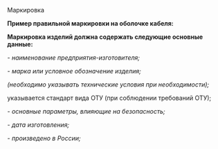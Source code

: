 Маркировка

<b>Пример правильной маркировки на оболочке кабеля:</b>

<b>Маркировка изделий должна содержать следующие основные данные:</b>

<em>- наименование предприятия-изготовителя;</em>

<em>- марка или условное обозначение изделия;</em>

<em>(необходимо указывать технические условия при необходимости);</em>

указывается стандарт вида ОТУ (при соблюдении требований ОТУ);

<em>- основные параметры, влияющие на безопасность;</em>

<em>- дата изготовления;</em>

<em>- произведено в России;</em>
